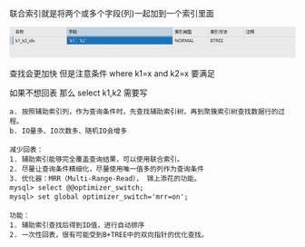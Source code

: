 联合索引就是将两个或多个字段(列)一起加到一个索引里面

![](attachments/Pasted%20image%2020240907131427.png)

查找会更加快
但是注意条件 where k1=x and k2=x 要满足

如果不想回表 那么 select k1,k2 需要写

```
a. 按照辅助索引列，作为查询条件时，先查找辅助索引树，再到聚簇索引树查找数据行的过程。
b. IO量多、IO次数多、随机IO会增多

减少回表：
1. 辅助索引能够完全覆盖查询结果，可以使用联合索引。
2. 尽量让查询条件精细化，尽量使用唯一值多的列作为查询条件
3. 优化器：MRR（Multi-Range-Read）， 锦上添花的功能。
mysql> select @@optimizer_switch;
mysql> set global optimizer_switch='mrr=on';

功能：   
1. 辅助索引查找后得到ID值，进行自动排序
2. 一次性回表，很有可能受到B+TREE中的双向指针的优化查找。
```